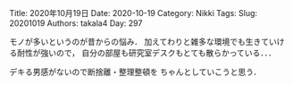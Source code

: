 ﻿Title: 2020年10月19日
Date: 2020-10-19
Category: Nikki
Tags: 
Slug: 20201019
Authors: takala4
Day: 297




モノが多いというのが昔からの悩み．
加えてわりと雑多な環境でも生きていける耐性が強いので，
自分の部屋も研究室デスクもとても散らかっている．．．




デキる男感がないので断捨離・整理整頓を
ちゃんとしていこうと思う．
